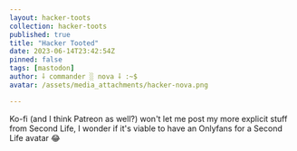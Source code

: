 ```yaml
---
layout: hacker-toots
collection: hacker-toots
published: true
title: "Hacker Tooted"
date: 2023-06-14T23:42:54Z
pinned: false
tags: [mastodon]
author: ⸸ commander ░ nova ⸸ :~$
avatar: /assets/media_attachments/hacker-nova.png

---
```


<p>Ko-fi (and I think Patreon as well?) won&#39;t let me post my more explicit stuff from Second Life, I wonder if it&#39;s viable to have an Onlyfans for a Second Life avatar 😂​</p>


